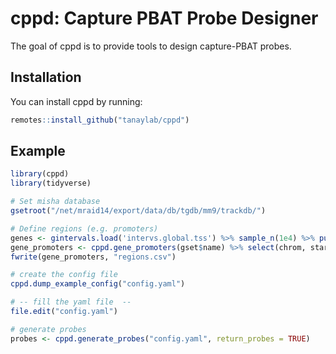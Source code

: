 
cppd: Capture PBAT Probe Designer
=================================

<!-- badges: start -->
<!-- badges: end -->
The goal of cppd is to provide tools to design capture-PBAT probes. 

Installation
------------

You can install cppd by running:

``` r
remotes::install_github("tanaylab/cppd")
```

Example
-------

``` r
library(cppd)
library(tidyverse)

# Set misha database
gsetroot("/net/mraid14/export/data/db/tgdb/mm9/trackdb/")

# Define regions (e.g. promoters)
genes <- gintervals.load('intervs.global.tss') %>% sample_n(1e4) %>% pull(geneSymbol)
gene_promoters <- cppd.gene_promoters(gset$name) %>% select(chrom, start, end, strand, gene=geneSymbol)
fwrite(gene_promoters, "regions.csv")

# create the config file
cppd.dump_example_config("config.yaml")

# -- fill the yaml file  --
file.edit("config.yaml")

# generate probes
probes <- cppd.generate_probes("config.yaml", return_probes = TRUE)
```
